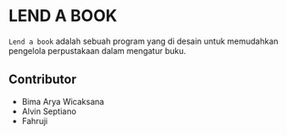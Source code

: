  # LEND A BOOK <br>
`Lend a book` adalah sebuah program yang di desain untuk memudahkan pengelola perpustakaan dalam mengatur buku.

## Contributor
- Bima Arya Wicaksana
- Alvin Septiano
- Fahruji

